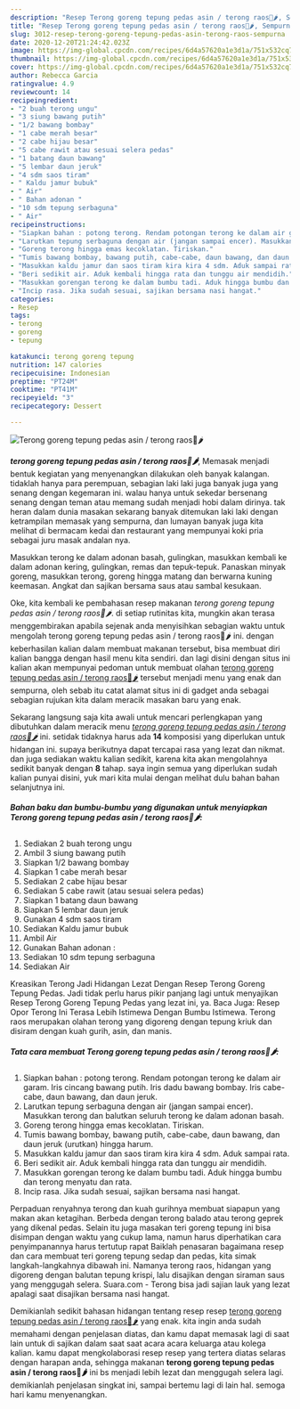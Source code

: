 ```yaml
---
description: "Resep Terong goreng tepung pedas asin / terong raos🍆🌶, Sempurna"
title: "Resep Terong goreng tepung pedas asin / terong raos🍆🌶, Sempurna"
slug: 3012-resep-terong-goreng-tepung-pedas-asin-terong-raos-sempurna
date: 2020-12-20T21:24:42.023Z
image: https://img-global.cpcdn.com/recipes/6d4a57620a1e3d1a/751x532cq70/terong-goreng-tepung-pedas-asin-terong-raos🍆🌶-foto-resep-utama.jpg
thumbnail: https://img-global.cpcdn.com/recipes/6d4a57620a1e3d1a/751x532cq70/terong-goreng-tepung-pedas-asin-terong-raos🍆🌶-foto-resep-utama.jpg
cover: https://img-global.cpcdn.com/recipes/6d4a57620a1e3d1a/751x532cq70/terong-goreng-tepung-pedas-asin-terong-raos🍆🌶-foto-resep-utama.jpg
author: Rebecca Garcia
ratingvalue: 4.9
reviewcount: 14
recipeingredient:
- "2 buah terong ungu"
- "3 siung bawang putih"
- "1/2 bawang bombay"
- "1 cabe merah besar"
- "2 cabe hijau besar"
- "5 cabe rawit atau sesuai selera pedas"
- "1 batang daun bawang"
- "5 lembar daun jeruk"
- "4 sdm saos tiram"
- " Kaldu jamur bubuk"
- " Air"
- " Bahan adonan "
- "10 sdm tepung serbaguna"
- " Air"
recipeinstructions:
- "Siapkan bahan : potong terong. Rendam potongan terong ke dalam air garam. Iris cincang bawang putih. Iris dadu bawang bombay. Iris cabe-cabe, daun bawang, dan daun jeruk."
- "Larutkan tepung serbaguna dengan air (jangan sampai encer). Masukkan terong dan balutkan seluruh terong ke dalam adonan basah."
- "Goreng terong hingga emas kecoklatan. Tiriskan."
- "Tumis bawang bombay, bawang putih, cabe-cabe, daun bawang, dan daun jeruk (urutkan) hingga harum."
- "Masukkan kaldu jamur dan saos tiram kira kira 4 sdm. Aduk sampai rata."
- "Beri sedikit air. Aduk kembali hingga rata dan tunggu air mendidih."
- "Masukkan gorengan terong ke dalam bumbu tadi. Aduk hingga bumbu dan terong menyatu dan rata."
- "Incip rasa. Jika sudah sesuai, sajikan bersama nasi hangat."
categories:
- Resep
tags:
- terong
- goreng
- tepung

katakunci: terong goreng tepung 
nutrition: 147 calories
recipecuisine: Indonesian
preptime: "PT24M"
cooktime: "PT41M"
recipeyield: "3"
recipecategory: Dessert

---
```



![Terong goreng tepung pedas asin / terong raos🍆🌶](https://img-global.cpcdn.com/recipes/6d4a57620a1e3d1a/751x532cq70/terong-goreng-tepung-pedas-asin-terong-raos🍆🌶-foto-resep-utama.jpg)

<b><i>terong goreng tepung pedas asin / terong raos🍆🌶</i></b>, Memasak menjadi bentuk kegiatan yang menyenangkan dilakukan oleh banyak kalangan. tidaklah hanya para perempuan, sebagian laki laki juga banyak juga yang senang dengan kegemaran ini. walau hanya untuk sekedar bersenang senang dengan teman atau memang sudah menjadi hobi dalam dirinya. tak heran dalam dunia masakan sekarang banyak ditemukan laki laki dengan ketrampilan memasak yang sempurna, dan lumayan banyak juga kita melihat di bermacam kedai dan restaurant yang mempunyai koki pria sebagai juru masak andalan nya.

Masukkan terong ke dalam adonan basah, gulingkan, masukkan kembali ke dalam adonan kering, gulingkan, remas dan tepuk-tepuk. Panaskan minyak goreng, masukkan terong, goreng hingga matang dan berwarna kuning keemasan. Angkat dan sajikan bersama saus atau sambal kesukaan.

Oke, kita kembali ke pembahasan resep makanan <i>terong goreng tepung pedas asin / terong raos🍆🌶</i>. di setiap rutinitas kita, mungkin akan terasa menggembirakan apabila sejenak anda menyisihkan sebagian waktu untuk mengolah terong goreng tepung pedas asin / terong raos🍆🌶 ini. dengan keberhasilan kalian dalam membuat makanan tersebut, bisa membuat diri kalian bangga dengan hasil menu kita sendiri. dan lagi disini dengan situs ini kalian akan mempunyai pedoman untuk membuat olahan <u>terong goreng tepung pedas asin / terong raos🍆🌶</u> tersebut menjadi menu yang enak dan sempurna, oleh sebab itu catat alamat situs ini di gadget anda sebagai sebagian rujukan kita dalam meracik masakan baru yang enak.


Sekarang langsung saja kita awali untuk mencari perlengkapan yang dibutuhkan dalam meracik menu <u><i>terong goreng tepung pedas asin / terong raos🍆🌶</i></u> ini. setidak tidaknya harus ada <b>14</b> komposisi yang diperlukan untuk hidangan ini. supaya berikutnya dapat tercapai rasa yang lezat dan nikmat. dan juga sediakan waktu kalian sedikit, karena kita akan mengolahnya sedikit banyak dengan <b>8</b> tahap. saya ingin semua yang diperlukan sudah kalian punyai disini, yuk mari kita mulai dengan melihat dulu bahan bahan selanjutnya ini.

<!--inarticleads1-->

##### Bahan baku dan bumbu-bumbu yang digunakan untuk menyiapkan Terong goreng tepung pedas asin / terong raos🍆🌶:

1. Sediakan 2 buah terong ungu
1. Ambil 3 siung bawang putih
1. Siapkan 1/2 bawang bombay
1. Siapkan 1 cabe merah besar
1. Sediakan 2 cabe hijau besar
1. Sediakan 5 cabe rawit (atau sesuai selera pedas)
1. Siapkan 1 batang daun bawang
1. Siapkan 5 lembar daun jeruk
1. Gunakan 4 sdm saos tiram
1. Sediakan  Kaldu jamur bubuk
1. Ambil  Air
1. Gunakan  Bahan adonan :
1. Sediakan 10 sdm tepung serbaguna
1. Sediakan  Air


Kreasikan Terong Jadi Hidangan Lezat Dengan Resep Terong Goreng Tepung Pedas. Jadi tidak perlu harus pikir panjang lagi untuk menyajikan Resep Terong Goreng Tepung Pedas yang lezat ini, ya. Baca Juga: Resep Opor Terong Ini Terasa Lebih Istimewa Dengan Bumbu Istimewa. Terong raos merupakan olahan terong yang digoreng dengan tepung kriuk dan disiram dengan kuah gurih, asin, dan manis. 

<!--inarticleads2-->

##### Tata cara membuat Terong goreng tepung pedas asin / terong raos🍆🌶:

1. Siapkan bahan : potong terong. Rendam potongan terong ke dalam air garam. Iris cincang bawang putih. Iris dadu bawang bombay. Iris cabe-cabe, daun bawang, dan daun jeruk.
1. Larutkan tepung serbaguna dengan air (jangan sampai encer). Masukkan terong dan balutkan seluruh terong ke dalam adonan basah.
1. Goreng terong hingga emas kecoklatan. Tiriskan.
1. Tumis bawang bombay, bawang putih, cabe-cabe, daun bawang, dan daun jeruk (urutkan) hingga harum.
1. Masukkan kaldu jamur dan saos tiram kira kira 4 sdm. Aduk sampai rata.
1. Beri sedikit air. Aduk kembali hingga rata dan tunggu air mendidih.
1. Masukkan gorengan terong ke dalam bumbu tadi. Aduk hingga bumbu dan terong menyatu dan rata.
1. Incip rasa. Jika sudah sesuai, sajikan bersama nasi hangat.


Perpaduan renyahnya terong dan kuah gurihnya membuat siapapun yang makan akan ketagihan. Berbeda dengan terong balado atau terong geprek yang dikenal pedas. Selain itu juga masakan teri goreng tepung ini bisa disimpan dengan waktu yang cukup lama, namun harus diperhatikan cara penyimpanannya harus tertutup rapat Baiklah penasaran bagaimana resep dan cara membuat teri goreng tepung sedap dan pedas, kita simak langkah-langkahnya dibawah ini. Namanya terong raos, hidangan yang digoreng dengan balutan tepung krispi, lalu disajikan dengan siraman saus yang menggugah selera. Suara.com - Terong bisa jadi sajian lauk yang lezat apalagi saat disajikan bersama nasi hangat. 

Demikianlah sedikit bahasan hidangan tentang resep resep <u>terong goreng tepung pedas asin / terong raos🍆🌶</u> yang enak. kita ingin anda sudah memahami dengan penjelasan diatas, dan kamu dapat memasak lagi di saat lain untuk di sajikan dalam saat saat acara acara keluarga atau kolega kalian. kamu dapat mengkolaborasi resep resep yang tertera diatas selaras dengan harapan anda, sehingga makanan <b>terong goreng tepung pedas asin / terong raos🍆🌶</b> ini bs menjadi lebih lezat dan menggugah selera lagi. demikianlah penjelasan singkat ini, sampai bertemu lagi di lain hal. semoga hari kamu menyenangkan.
